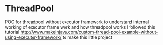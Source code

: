 # ThreadPool
POC for threadpool without executor framework to understand internal working of executor frame work and how threadpool works
I followed this tutorial http://www.makeinjava.com/custom-thread-pool-example-without-using-executor-framework/ 
to make this little project
